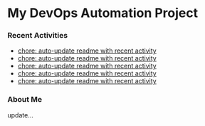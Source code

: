 # My DevOps Automation Project

### Recent Activities
<!-- activity:START -->
- [chore: auto-update readme with recent activity](https://github.com/kaigiii/mybowling-app/commit/8500c155d93781fce9126ab9c930ecba8e450882)
- [chore: auto-update readme with recent activity](https://github.com/kaigiii/mybowling-app/commit/66f4bb50ef50bc3df9238f1c8408533c7c839793)
- [chore: auto-update readme with recent activity](https://github.com/kaigiii/mybowling-app/commit/2b7c3b998e5cb1377e11fde66dc467fcd9475612)
- [chore: auto-update readme with recent activity](https://github.com/kaigiii/mybowling-app/commit/665276b45ab46e3b51b77d85b551dde0249c4d0c)
- [chore: auto-update readme with recent activity](https://github.com/kaigiii/mybowling-app/commit/8ceeeacabac602031b9024875061205d7f705c18)
<!-- activity:END -->

### About Me
<!-- MYLINKS:START -->
<!-- MYLINKS:END -->

update...
